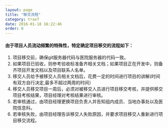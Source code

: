 ```yaml
---
layout: page
title: "移交流程"
category: trasf
date: 2016-01-18 16:22:46
order: 0
---
```


#### 由于项目人员流动频繁的特殊性，特定确定项目移交的流程如下：

1. 项目移交前，确保git服务器代码与医院服务器的代码一致。
2. 如果项目已验收，则参考验收标准备齐相关文档；如果项目正在开发中，则备齐项目开发文档以及项目联系人名单。
3. 移交人员给予被移交人员相关文档后，花费一定的时间进行项目的讲解(时间有双方自行决定,最多不超过两周的时间）
4. 移交人员移交项目一周后，必须对被移交人员进行项目移交考核，并提供移交项目考核结果，项目经理对考核结果进行审核。
5. 若审核通过，由项目经理更换项目负责人并告知组内成员、当地办事处以及医院信息科。
6. 若审核失败，由项目经理告诉移交人失败原因，并要求项目移交人重新进行项目移交流程。
